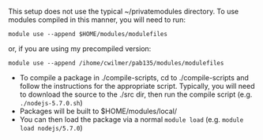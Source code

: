 
This setup does not use the typical ~/privatemodules directory. To use modules compiled in this manner, you will need to run:

    module use --append $HOME/modules/modulefiles

or, if you are using my precompiled version:

    module use --append /ihome/cwilmer/pab135/modules/modulefiles


- To compile a package in ./compile-scripts, cd to ./compile-scripts and follow the instructions for the appropriate script. Typically, you will need to download the source to the ./src dir, then run the compile script (e.g. `./nodejs-5.7.0.sh`)
- Packages will be built to $HOME/modules/local/
- You can then load the package via a normal `module load` (e.g. `module load nodejs/5.7.0`)